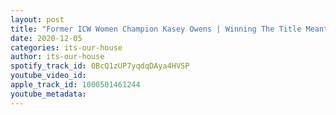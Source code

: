 ```yaml
---
layout: post
title: "Former ICW Women Champion Kasey Owens | Winning The Title Meant Everything | #8"
date: 2020-12-05
categories: its-our-house
author: its-our-house
spotify_track_id: 0BcQ1zUP7yqdqDAya4HVSP
youtube_video_id: 
apple_track_id: 1000501461244
youtube_metadata: 
---
```


